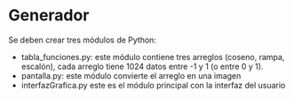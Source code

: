 # Generador

Se deben crear tres módulos de Python:
* tabla_funciones.py: este módulo contiene tres arreglos (coseno, rampa, escalón), cada arreglo tiene 1024 datos entre -1 y 1 (o entre 0 y 1).
* pantalla.py:        este módulo convierte el arreglo en una imagen
* interfazGrafica.py  este es el módulo principal con la interfaz del usuario

